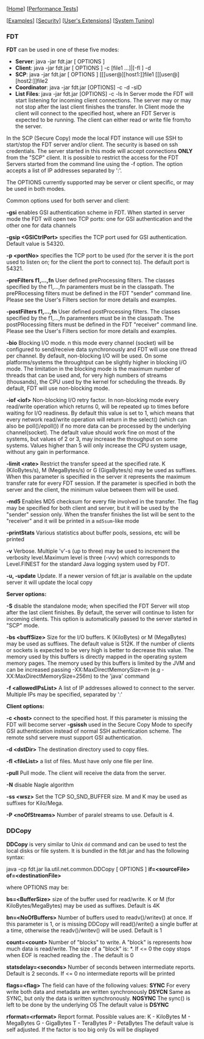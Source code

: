 [[Home](index.md)]  [[Performance Tests](perf-disk-to-disk.md)]

[[Examples](doc-examples.md)]  [[Security](doc-security.md)]    [[User's Extensions](doc-user-extensions.md)]    [[System Tuning](doc-system-tuning.md)]

### FDT
**FDT** can be used in one of these five modes:
* **Server**: java -jar fdt.jar [ OPTIONS ]
* **Client**: java -jar fdt.jar [ OPTIONS ] -c <host> [file1 ...]|[-fl <fileList>] -d <destinationDirectory>
* **SCP**: java -jar fdt.jar [ OPTIONS ] [[[user@][host1:]]file1 [[[user@][host2:]]file2
* **Coordinator**: java -jar fdt.jar [OPTIONS] -c <host> -d <destinationDirectory> -sID <sessionID>
* **List Files**: java -jar fdt.jar [OPTIONS] -c <host> -ls <ls-path>
In Server mode the FDT will start listening for incoming client connections. The server may or may not stop after the last client finishes the transfer. In Client mode the client will connect to the specified host, where an FDT Server is expected to be running. The client can either read or write file from/to the server. 

In the SCP (Secure Copy) mode the local FDT instance will use SSH to start/stop the FDT server and/or client.  The security is based on ssh credentials. The server started in this mode will accept connections **ONLY** from the "SCP" client. It is possible to restrict the access for the FDT Servers started from the command line using the -f option. The option accepts a list of IP addresses separated by ':'. 

The OPTIONS currently supported may be server or client specific, or may be used in both modes.

Common  options used for both server and client:

**-gsi** enables GSI authentication scheme in FDT. When started in server mode the FDT will open two TCP ports: one for GSI authentication and the other one for data channels

**-gsip \<GSICtrlPort>** specifies the TCP port used for GSI authentication. Default value is 54320.

**-p \<portNo>** specifies the TCP port to be used (for the server it is the port used to listen on; for the client the port to connect to). The default port is 54321.

**-preFilters f1,...,fn** User defined preProcessing filters. The classes specified by the f1,...,fn paramenters must be in the classpath. The prePRocessing filters must be defined in the FDT "sender" command line. Please see the User's Filters section for more details and examples.

**-postFilters f1,...,fn** User defined postProcessing filters. The classes specified by the f1,...,fn paramenters must be in the classpath. The postPRocessing filters must be defined in the FDT "receiver" command line. Please see the User's Filters section for more details and examples.

**-bio** Blocking I/O mode. n this mode every channel (socket) will be configured to send/receive data synchronously and FDT will use one thread per channel. By default, non-blocking I/O will be used. On some platforms/systems the throughtput can be slightly higher in blocking I/O mode. The limitation in the blocking mode is the maximum number of threads that can be used and, for very high numbers of streams (thousands), the CPU used by the kernel for scheduling the threads. By default, FDT will use non-blocking mode.

**-iof \<iof>** Non-blocking I/O retry factor. In non-blocking mode every read/write operation which returns 0, will be repeated up to <iof> times before waiting for I/O readiness. By default this value is set to 1, which means that every network read/write operation will return in the select() (which can also be poll()/epoll()) if no more data can be processed by the underlying channel(socket). The default value should work fine on most of the systems, but values of 2 or 3, may increase the throughput on some systems. Values higher than 5 will only increase the CPU system usage, without any gain in performance. 

**-limit \<rate>** Restrict the transfer speed at the specified rate. K (KiloBytes/s), M (MegaBytes/s) or G (GigaBytes/s) may be used as suffixes. When this parameter is specified in the server it represents the maximum transfer rate for every FDT session. If the parameter is specified in both the server and the client, the minimum value between them will be used.

**-md5** Enables MD5 checksum for every file involved in the transfer. The flag may be specified for both client and server, but it will be used by the "sender" session only. When the transfer finishes the list will be sent to the "receiver" and it will be printed in a `md5sum`-like mode

**-printStats** Various statistics about buffer pools, sessions, etc will be printed

**-v** Verbose. Multiple 'v'-s (up to three) may be used to increment the verbosity level.Maximum level is three (-vvv) which corresponds to Level.FINEST for the standard Java logging system used by FDT.

**-u, -update** Update. If a newer version of fdt.jar is available on the update server it will update the local copy 

**Server options:**

**-S** disable the standalone mode; when specified the FDT Server will stop after the last client finishes. By default, the server will continue to listen for incoming clients. This option is automatically passed to the server started in "SCP" mode. 

**-bs \<buffSize>** Size for the I/O buffers. K (KiloBytes) or M (MegaBytes) may be used as suffixes. The default value is 512K. If the number of clients or sockets is expected to be very high is better to decrease this value. The memory used by this buffers is directly mapped in the operating system memory pages. The memory used by this buffers is limited by the JVM and can be increased passing -XX:MaxDirectMemorySize=<X>m (e.g -XX:MaxDirectMemorySize=256m) to the 'java' command

**-f \<allowedIPsList>** A list of IP addresses allowed to connect to the server. Multiple IPs may be specified, separated by ':'

**Client options:**

**-c \<host>** connect to the specified host. If this parameter is missing the FDT will become server 
**-gsissh** used in the Secure Copy Mode to specify GSI authentication instead of normal SSH authentication scheme. The remote sshd servere must support GSI authentication. 


**-d \<dstDir>** The destination directory used to copy files. 

**-fl \<fileList>** a list of files. Must have only one file per line. 

**-pull** Pull mode. The client will receive the data from the server. 

**-N** disable Nagle algorithm 

**-ss \<wsz>** Set the TCP SO_SND_BUFFER size. M and K may be used as suffixes for Kilo/Mega. 

**-P \<noOfStreams>** Number of paralel streams to use. Default is 4.
	
### DDCopy
**DDCopy** is very similar to Unix `dd` command and can be used to test the local disks or file system. It is bundled in the fdt.jar and has the following syntax:

java -cp fdt.jar lia.util.net.common.DDCopy [ OPTIONS ] **if=\<sourceFile> of=\<destinationFile>**

where OPTIONS may be:

**bs=\<BufferSize>**     size of the buffer used for read/write. K or M (for KiloBytes/MegaBytes) may be used as suffixes. Default is 4K

**bn=\<NoOfBuffers>**     Number of buffers used to readv()/writev() at once. If this parameter is 1, or is missing DDCopy will read()/write() a single buffer at a time, otherwise the readv()/writev() will be used. Default is 1

**count=\<count>**        Number of "blocks" to write. A "block" is represents how much data is read/write. The size of a "block" is: <BufferSize>*<BuffersNumber>. If <count> <= 0 the copy stops when EOF is reached reading the <SourceFile>. The default is 0

**statsdelay=\<seconds>**  Number of seconds between intermediate reports. Default is 2 seconds. If <seconds> <= 0 no intermediate reports will be printed

**flags=\<flag>**          The <flag> field can have of the following values:
                          **SYNC**    For every write both data and metadata are written synchronously
                          **DSYCN**  Same as SYNC, but only the data is written synchronously.
                          **NOSYNC** The sync() is left to be done by the underlying OS
                         The default value is **DSYNC**

**rformat=\<rformat>**     Report format. Possible values are:
                            K - KiloBytes
                            M - MegaBytes
                            G - GigaBytes
                            T - TeraBytes
                            P - PetaBytes
                         The default value is self adjusted. If the factor is too big only 0s will be displayed
